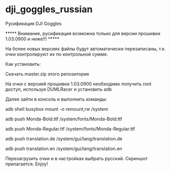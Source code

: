 # dji_goggles_russian
Русификация DJI Goggles

***** Внимание, русификация возможна только для версии прошивки 1.03.0900 и ниже!!! *****

На более новых версиях файлы будут автоматически перезаписаны, т.к. очки контролируют их по контрольной сумме.

Как установить:

Скачать master.zip этого репозитория

На очки с версией прошивки 1.03.0900 необходимо получить root доступ, используя DUMLRacer и установить adb

Далее зайти в консоль и выполнить команды:

adb shell busybox mount -o remount,rw /system

adb push Monda-Bold.ttf /system/fonts/Monda-Bold.ttf

adb push Monda-Regular.ttf /system/fonts/Monda-Regular.ttf

adb push translation.de /system/gui/lang/translation.de

adb push translation.en /system/gui/lang/translation.en

Перезагрузить очки и в настройках выбрать русский.
Скриншот прилагается. Enjoy!
